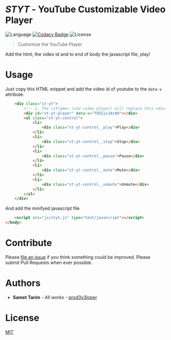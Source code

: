 # ***STYT*** - YouTube Customizable Video Player

![Language](https://img.shields.io/github/languages/top/prod3v3loper/styt-youtube-customizable-video-player.svg?style=flat "Language")
[![Codacy Badge](https://api.codacy.com/project/badge/Grade/cea6a0256b6541ec94c05e6068240d79)](https://www.codacy.com/app/prod3v3loper/styt-youtube-customizable-video-player?utm_source=github.com&amp;utm_medium=referral&amp;utm_content=prod3v3loper/styt-youtube-customizable-video-player&amp;utm_campaign=Badge_Grade)
![License](https://img.shields.io/github/license/prod3v3loper/styt-youtube-customizable-video-player.svg?style=flat "License")

> Customize the YouTube Player

Add the html, the video id and to end of body the javascript file, play!

# Usage

Just copy this HTML snippet and add the video id of youtube to the `data-v` attribute.
```html
    <div class="st-yt">
        <!-- 1. The <iframe> (and video player) will replace this <div> tag. -->
        <div id="st-yt-player" data-v="THIEjxJAtA0"></div>
        <ul class="st-yt-control">
            <li>
                <div class="st-yt-control__play">Play</div>
            </li>
            <li>
                <div class="st-yt-control__stop">Stop</div>
            </li>
            <li>
                <div class="st-yt-control__pause">Pause</div>
            </li>
            <li>
                <div class="st-yt-control__mute">Mute</div>
            </li>
            <li>
                <div class="st-yt-control__unmute">Unmute</div>
            </li>
        </ul>
    </div>
```
And add the minifyed javascript file
```html
    <script src="js/styt.js" type="text/javascript"></script>
</body>
```

# Contribute

Please [file an issue](https://github.com/prod3v3loper/styt-youtube-customizable-video-player/issues) if you
think something could be improved. Please submit Pull Requests when ever
possible.

# Authors

* **Samet Tarim** - *All works* - [prod3v3loper](https://www.tnado.com/author/prod3v3loper/)

# License

[MIT](https://github.com/prod3v3loper/styt-youtube-customizable-video-player/blob/master/LICENSE)
